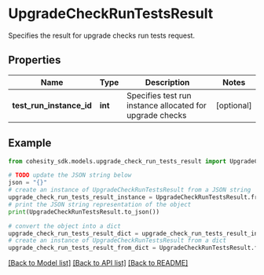 # UpgradeCheckRunTestsResult

Specifies the result for upgrade checks run tests request.

## Properties

Name | Type | Description | Notes
------------ | ------------- | ------------- | -------------
**test_run_instance_id** | **int** | Specifies test run instance allocated for upgrade checks | [optional] 

## Example

```python
from cohesity_sdk.models.upgrade_check_run_tests_result import UpgradeCheckRunTestsResult

# TODO update the JSON string below
json = "{}"
# create an instance of UpgradeCheckRunTestsResult from a JSON string
upgrade_check_run_tests_result_instance = UpgradeCheckRunTestsResult.from_json(json)
# print the JSON string representation of the object
print(UpgradeCheckRunTestsResult.to_json())

# convert the object into a dict
upgrade_check_run_tests_result_dict = upgrade_check_run_tests_result_instance.to_dict()
# create an instance of UpgradeCheckRunTestsResult from a dict
upgrade_check_run_tests_result_from_dict = UpgradeCheckRunTestsResult.from_dict(upgrade_check_run_tests_result_dict)
```
[[Back to Model list]](../README.md#documentation-for-models) [[Back to API list]](../README.md#documentation-for-api-endpoints) [[Back to README]](../README.md)


